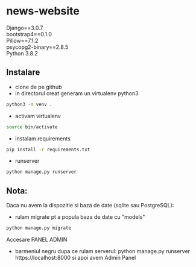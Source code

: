 # news-website<br>
Django==3.0.7<br>
bootstrap4==0.1.0<br>
Pillow==7.1.2<br>
psycopg2-binary==2.8.5<br>
Python 3.8.2


## Instalare
- clone de pe github
- in directorul creat generam un virtualenv python3
```bash
python3 -m venv .
```

- activam virtualenv
```bash
source bin/activate
```

- instalam requirements
```bash
pip install -r requirements.txt
```

- runserver
```bash
python manage.py runserver
```

## Nota:
Daca nu avem la dispozitie si baza de date (sqlite sau PostgreSQL):
- rulam migrate pt a popula baza de date cu "models"
```bash
python manage.py migrate
```

Accesare PANEL ADMIN
- barmeniul negru dupa ce rulam serverul: python manage.py runserver
https://localhost:8000
si apoi avem Admin Panel 


